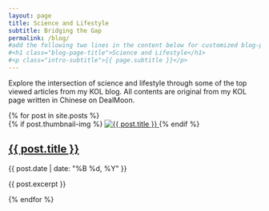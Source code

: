 ```yaml
---
layout: page
title: Science and Lifestyle
subtitle: Bridging the Gap
permalink: /blog/
#add the following two lines in the content below for customized blog-page-title (ie. without the line inbetween the title/subtitle)
#<h1 class="blog-page-title">Science and Lifestyle</h1>
#<p class="intro-subtitle">{{ page.subtitle }}</p>
---
```


<p class="intro-text">Explore the intersection of science and lifestyle through some of the top viewed articles from my KOL blog. All contents are original from my KOL page written in Chinese on DealMoon.

<div class="posts-list">
  {% for post in site.posts %}
    <div class="post-preview">
      {% if post.thumbnail-img %}
        <a href="{{ post.url | relative_url }}" class="post-image">
          <img src="{{ post.thumbnail-img }}" alt="{{ post.title }}">
        </a>
      {% endif %}
      <h2 class="post-title">
        <a href="{{ post.url | relative_url }}">{{ post.title }}</a>
      </h2>
      <p class="post-meta">{{ post.date | date: "%B %d, %Y" }}</p>
      <p class="post-subtitle">{{ post.excerpt }}</p>
    </div>
  {% endfor %}
</div>
